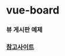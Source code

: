 # vue-board
### 뷰 게시판 예제

### <a href="https://fyzh99.tistory.com/34?category=837734" target="_blank">참고사이트</a>

